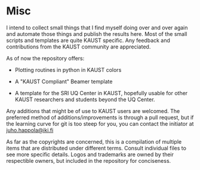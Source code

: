 Misc
====

I intend to collect small things that I find myself doing over and over again
and automate those things and publish the results here. Most of the 
small scripts and templates are quite KAUST specific. Any feedback
and contributions from the KAUST community are appreciated.

As of now the repository offers:

- Plotting routines in python in KAUST colors

- A "KAUST Compliant" Beamer template

- A template for the SRI UQ Center in KAUST, hopefully usable
for other KAUST researchers and students beyond the UQ Center.

Any additions that might be of use to KAUST users are welcomed.
The preferred method of additions/improvements is through a pull request,
but if the learning curve for git is too steep for you, you can contact
the initiator at juho.happola@iki.fi

As far as the copyrights are concerned, this is a compilation
of multiple items that are distributed under different terms.
Consult individual files to see more specific details.
Logos and trademarks are owned by their respectible owners,
but included in the repository for conciseness.






